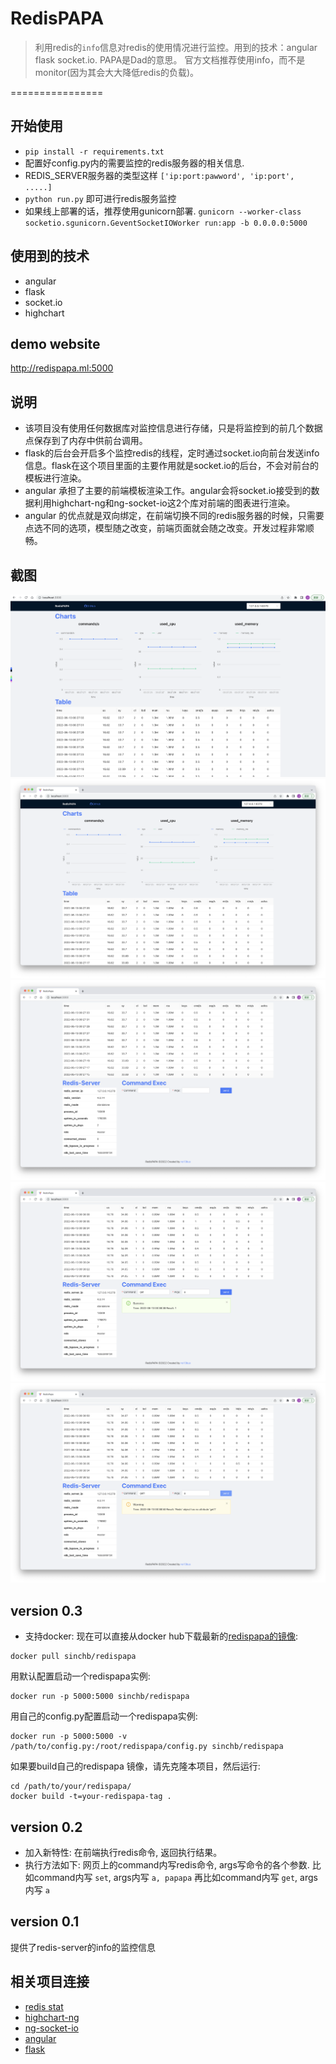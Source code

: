 # RedisPAPA
> 利用redis的`info`信息对redis的使用情况进行监控。用到的技术：angular flask socket.io. PAPA是Dad的意思。
官方文档推荐使用info，而不是monitor(因为其会大大降低redis的负载)。

================

## 开始使用
- `pip install -r requirements.txt`
- 配置好config.py内的需要监控的redis服务器的相关信息.
- REDIS_SERVER服务器的类型这样 `['ip:port:pawword', 'ip:port', .....]`
- `python run.py` 即可进行redis服务监控
- 如果线上部署的话，推荐使用gunicorn部署. `gunicorn --worker-class socketio.sgunicorn.GeventSocketIOWorker run:app -b 0.0.0.0:5000`

## 使用到的技术
- angular
- flask
- socket.io
- highchart

## demo website
http://redispapa.ml:5000


## 说明
- 该项目没有使用任何数据库对监控信息进行存储，只是将监控到的前几个数据点保存到了内存中供前台调用。
- flask的后台会开启多个监控redis的线程，定时通过socket.io向前台发送info信息。flask在这个项目里面的主要作用就是socket.io的后台，不会对前台的模板进行渲染。
- angular 承担了主要的前端模板渲染工作。angular会将socket.io接受到的数据利用highchart-ng和ng-socket-io这2个库对前端的图表进行渲染。
- angular 的优点就是双向绑定，在前端切换不同的redis服务器的时候，只需要点选不同的选项，模型随之改变，前端页面就会随之改变。开发过程非常顺畅。

## 截图

![1](https://raw.githubusercontent.com/no13bus/redispapa/master/screen/1.png)
![2](https://raw.githubusercontent.com/no13bus/redispapa/master/screen/2.png)
![3](https://raw.githubusercontent.com/no13bus/redispapa/master/screen/3.png)
![version 0.2](https://raw.githubusercontent.com/no13bus/redispapa/master/screen/4.png)
![version 0.2](https://raw.githubusercontent.com/no13bus/redispapa/master/screen/5.png)

## version 0.3
- 支持docker: 现在可以直接从docker hub下载最新的[redispapa的镜像](https://registry.hub.docker.com/u/sinchb/redispapa/):

```
docker pull sinchb/redispapa
```

用默认配置启动一个redispapa实例:

```
docker run -p 5000:5000 sinchb/redispapa
```

用自己的config.py配置启动一个redispapa实例:

```
docker run -p 5000:5000 -v /path/to/config.py:/root/redispapa/config.py sinchb/redispapa
```

如果要build自己的redispapa 镜像，请先克隆本项目，然后运行:

```
cd /path/to/your/redispapa/
docker build -t=your-redispapa-tag .
```

## version 0.2
- 加入新特性: 在前端执行redis命令, 返回执行结果。
- 执行方法如下: 网页上的command内写redis命令, args写命令的各个参数.
比如command内写 `set`, args内写 `a, papapa`
再比如command内写 `get`, args内写 `a`

## version 0.1
提供了redis-server的info的监控信息

## 相关项目连接
- [redis stat](https://github.com/junegunn/redis-stat)
- [highchart-ng](https://github.com/pablojim/highcharts-ng)
- [ng-socket-io](https://github.com/mbenford/ngSocketIO)
- [angular](https://github.com/angular/angular)
- [flask](https://github.com/mitsuhiko/flask)
